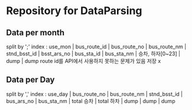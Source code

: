 Repository for DataParsing
==========================
Data per month
--------------
split by ';'
index : use_mon | bus_route_id | bus_route_no | bus_route_nm | stnd_bsst_id | bsst_ars_no | bus_sta_id | bus_sta_nm | 승차, 하자[0~23] | dump | dump
route id를 API에서 사용하지 못하는 문제가 있음 저장 x

Data per Day
------------
split by ','
index : use_day | bus_route_no | bus_route_nm | stnd_bsst_id | bus_ars_no | bus_sta_nm | total 승차 | total 하차 | dump | dump | dump
 